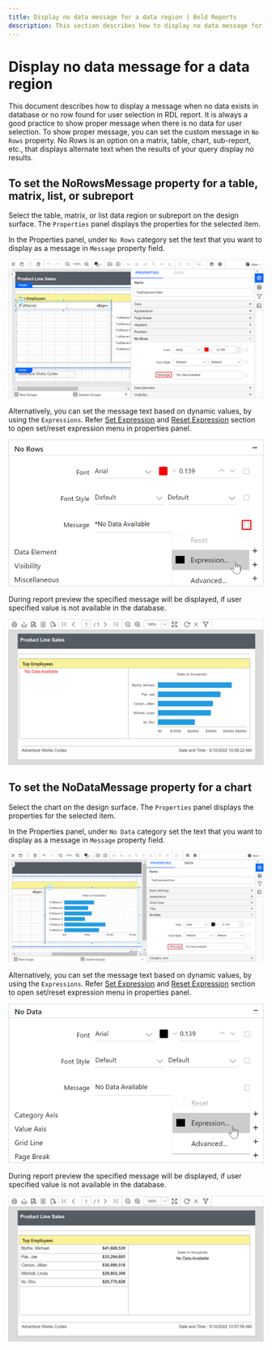 ```yaml
---
title: Display no data message for a data region | Bold Reports
description: This section describes how to display no data message for a data region in the Bold Reports Designer application.
---
```


# Display no data message for a data region

This document describes how to display a message when no data exists in database or no row found for user selection in RDL report. It is always a good practice to show proper message when there is no data for user selection. To show proper message, you can set the custom message in `No Rows` property. No Rows is an option on a matrix, table, chart, sub-report, etc., that displays alternate text when the results of your query display no results.

## To set the NoRowsMessage property for a table, matrix, list, or subreport

Select the table, matrix, or list data region or subreport on the design surface. The `Properties` panel displays the properties for the selected item.

In the Properties panel, under `No Rows` category set the text that you want to display as a message in `Message` property field.

![No data for table](/static/assets/on-premise/images/report-designer/faq/display-no-data-message-for-a-data-region/no-data-for-table.png)

Alternatively, you can set the message text based on dynamic values, by using the `Expressions`. Refer [Set Expression](./../../compose-report/properties-panel/#set-expression) and [Reset Expression](./../../compose-report/properties-panel/#reset-expression) section to open set/reset expression menu in properties panel.

![No rows message as expression](/static/assets/on-premise/images/report-designer/faq/display-no-data-message-for-a-data-region/message-as-expression-in-table.png)

During report preview the specified message will be displayed, if user specified value is not available in the database.

![No data for table](/static/assets/on-premise/images/report-designer/faq/display-no-data-message-for-a-data-region/no-data-for-table-preview.png)

## To set the NoDataMessage property for a chart

Select the chart on the design surface. The `Properties` panel displays the properties for the selected item.

In the Properties panel, under `No Data` category set the text that you want to display as a message in `Message` property field.

![No data for chart](/static/assets/on-premise/images/report-designer/faq/display-no-data-message-for-a-data-region/no-data-for-chart.png)

Alternatively, you can set the message text based on dynamic values, by using the `Expressions`. Refer [Set Expression](./../../compose-report/properties-panel/#set-expression) and [Reset Expression](./../../compose-report/properties-panel/#reset-expression) section to open set/reset expression menu in properties panel.

![No data message as expression](/static/assets/on-premise/images/report-designer/faq/display-no-data-message-for-a-data-region/message-as-expression-in-chart.png)

During report preview the specified message will be displayed, if user specified value is not available in the database.

![No data for chart](/static/assets/on-premise/images/report-designer/faq/display-no-data-message-for-a-data-region/no-data-for-chart-preview.png)